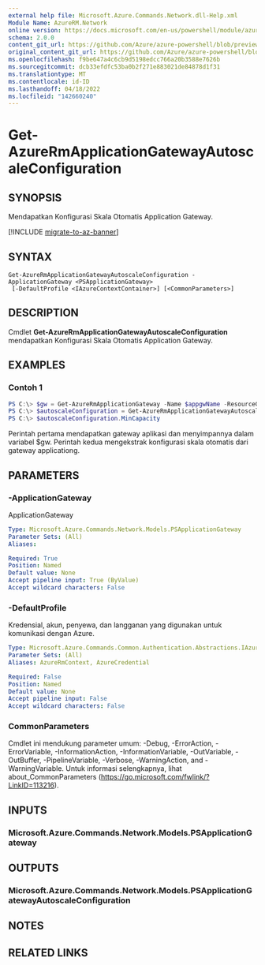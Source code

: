 ```yaml
---
external help file: Microsoft.Azure.Commands.Network.dll-Help.xml
Module Name: AzureRM.Network
online version: https://docs.microsoft.com/en-us/powershell/module/azurerm.network/get-azurermapplicationgatewayautoscaleconfiguration
schema: 2.0.0
content_git_url: https://github.com/Azure/azure-powershell/blob/preview/src/ResourceManager/Network/Commands.Network/help/Get-AzureRmApplicationGatewayAutoscaleConfiguration.md
original_content_git_url: https://github.com/Azure/azure-powershell/blob/preview/src/ResourceManager/Network/Commands.Network/help/Get-AzureRmApplicationGatewayAutoscaleConfiguration.md
ms.openlocfilehash: f9be647a4c6cb9d5198edcc766a20b3588e7626b
ms.sourcegitcommit: dcb33efdfc53ba0b2f271e883021de84878d1f31
ms.translationtype: MT
ms.contentlocale: id-ID
ms.lasthandoff: 04/18/2022
ms.locfileid: "142660240"
---
```

# Get-AzureRmApplicationGatewayAutoscaleConfiguration

## SYNOPSIS
Mendapatkan Konfigurasi Skala Otomatis Application Gateway.

[!INCLUDE [migrate-to-az-banner](../../includes/migrate-to-az-banner.md)]

## SYNTAX

```
Get-AzureRmApplicationGatewayAutoscaleConfiguration -ApplicationGateway <PSApplicationGateway>
 [-DefaultProfile <IAzureContextContainer>] [<CommonParameters>]
```

## DESCRIPTION
Cmdlet **Get-AzureRmApplicationGatewayAutoscaleConfiguration** mendapatkan Konfigurasi Skala Otomatis Application Gateway.

## EXAMPLES

### Contoh 1
```powershell
PS C:\> $gw = Get-AzureRmApplicationGateway -Name $appgwName -ResourceGroupName $resgpName
PS C:\> $autoscaleConfiguration = Get-AzureRmApplicationGatewayAutoscaleConfiguration -ApplicationGateway $gw
PS C:\> $autoscaleConfiguration.MinCapacity
```

Perintah pertama mendapatkan gateway aplikasi dan menyimpannya dalam variabel $gw.
Perintah kedua mengekstrak konfigurasi skala otomatis dari gateway applicationg.

## PARAMETERS

### -ApplicationGateway
ApplicationGateway

```yaml
Type: Microsoft.Azure.Commands.Network.Models.PSApplicationGateway
Parameter Sets: (All)
Aliases:

Required: True
Position: Named
Default value: None
Accept pipeline input: True (ByValue)
Accept wildcard characters: False
```

### -DefaultProfile
Kredensial, akun, penyewa, dan langganan yang digunakan untuk komunikasi dengan Azure.

```yaml
Type: Microsoft.Azure.Commands.Common.Authentication.Abstractions.IAzureContextContainer
Parameter Sets: (All)
Aliases: AzureRmContext, AzureCredential

Required: False
Position: Named
Default value: None
Accept pipeline input: False
Accept wildcard characters: False
```

### CommonParameters
Cmdlet ini mendukung parameter umum: -Debug, -ErrorAction, -ErrorVariable, -InformationAction, -InformationVariable, -OutVariable, -OutBuffer, -PipelineVariable, -Verbose, -WarningAction, and -WarningVariable. Untuk informasi selengkapnya, lihat about_CommonParameters (https://go.microsoft.com/fwlink/?LinkID=113216).

## INPUTS

### Microsoft.Azure.Commands.Network.Models.PSApplicationGateway

## OUTPUTS

### Microsoft.Azure.Commands.Network.Models.PSApplicationGatewayAutoscaleConfiguration

## NOTES

## RELATED LINKS
